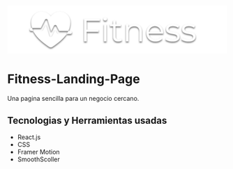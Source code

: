 <p align="center">
  <img src="public/Banner.png">
</p>


# Fitness-Landing-Page
Una pagina sencilla para un negocio cercano.


## Tecnologias y Herramientas usadas
- React.js
- CSS
- Framer Motion
- SmoothScoller

